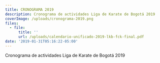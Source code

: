```yaml
---
title: CRONOGRAMA 2019
description: Cronograma de actividades Liga de Karate de Bogotá 2019
coverImage: /uploads/cronograma-2019.png
files:
  - file:
      title: ''
      url: /uploads/calendario-unificado-2019-lkb-fck-final.pdf
date: '2019-01-31T05:16:22-05:00'
---
```

Cronograma de actividades Liga de Karate de Bogotá 2019
